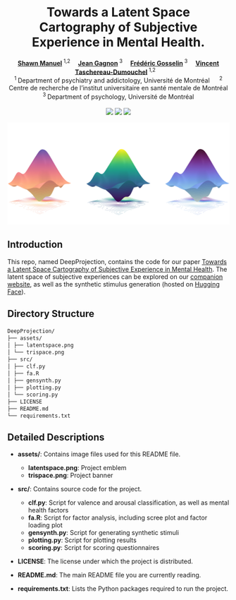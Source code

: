 <h1 align="center">Towards a Latent Space Cartography of Subjective Experience in Mental Health.</h1>

<div align='center'>
    <a href='https://scholar.google.ca/citations?user=LxMWm1wAAAAJ&hl=en' target='_blank'><strong>Shawn Manuel</strong></a><sup> 1,2</sup>&emsp;
    <a href='https://scholar.google.com/citations?user=6Q0JvLoAAAAJ&hl=en&oi=sra' target='_blank'><strong>Jean Gagnon</strong></a><sup> 3</sup>&emsp;
    <a href='https://scholar.google.com/citations?user=V_4V14gAAAAJ&hl=en&oi=ao' target='_blank'><strong>Frédéric Gosselin</strong></a><sup> 3</sup>&emsp;
    <a href='https://scholar.google.com/citations?user=XrBcghcAAAAJ&hl=en' target='_blank'><strong>Vincent Taschereau-Dumouchel</strong></a><sup> 1,2</sup>&emsp;
</div>

<div align='center'>
    <sup>1 </sup> Department of psychiatry and addictology, Université de Montréal
&emsp; <sup>2 </sup>Centre de recherche de l’institut universitaire en santé mentale de Montréal
&emsp; <sup>3 </sup>Department of psychology, Université de Montréal
&emsp;
</div>

<br>
<div align="center">
 <a href='https://doi.org/10.31234/osf.io/gb6nu'><img src='https://img.shields.io/badge/arXiv-DeepProjection-red'></a>
 <a href='https://deepprojection.pythonanywhere.com'><img src='https://img.shields.io/badge/Project-demo-green'></a>
 <a href='https://huggingface.co/spaces/shwnmnl/DeepProjection'><img src='https://img.shields.io/badge/%F0%9F%A4%97%20Hugging%20Face-Spaces-blue'></a>
</div>

<p align="center">
    <img src="assets/trispace.png" alt="drawing" width="900"/>
</p>

## Introduction

This repo, named DeepProjection, contains the code for our paper [Towards a Latent Space Cartography of Subjective Experience in Mental Health](https://doi.org/10.1111/pcn.13798). The latent space of subjective experiences can be explored on our [companion website](https://deepprojection.pythonanywhere.com), as well as the synthetic stimulus generation (hosted on [Hugging Face](https://huggingface.co/spaces/shwnmnl/DeepProjection)).

## Directory Structure

```
DeepProjection/
├── assets/
│ ├── latentspace.png
│ └── trispace.png
├── src/
│ ├── clf.py
│ ├── fa.R
│ ├── gensynth.py
│ ├── plotting.py
│ └── scoring.py
├── LICENSE
├── README.md
└── requirements.txt
```

## Detailed Descriptions
- **assets/**: Contains image files used for this README file.
  - **latentspace.png**: Project emblem
  - **trispace.png**: Project banner

- **src/**: Contains source code for the project.
  - **clf.py**: Script for valence and arousal classification, as well as mental health factors
  - **fa.R**: Script for factor analysis, including scree plot and factor loading plot
  - **gensynth.py**: Script for generating synthetic stimuli
  - **plotting.py**: Script for plotting results
  - **scoring.py**: Script for scoring questionnaires

- **LICENSE**: The license under which the project is distributed.

- **README.md**: The main README file you are currently reading.

- **requirements.txt**: Lists the Python packages required to run the project.